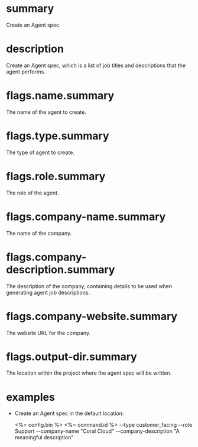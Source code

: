 # summary

Create an Agent spec.

# description

Create an Agent spec, which is a list of job titles and descriptions that the agent performs.

# flags.name.summary

The name of the agent to create.

# flags.type.summary

The type of agent to create.

# flags.role.summary

The role of the agent.

# flags.company-name.summary

The name of the company.

# flags.company-description.summary

The description of the company, containing details to be used when generating agent job descriptions.

# flags.company-website.summary

The website URL for the company.

# flags.output-dir.summary

The location within the project where the agent spec will be written.

# examples

- Create an Agent spec in the default location:

  <%= config.bin %> <%= command.id %> --type customer_facing --role Support --company-name "Coral Cloud" --company-description "A meaningful description"

